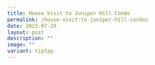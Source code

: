 ```yaml
---
title: House Visit to Juniper Hill Condo
permalink: /house-visit-to-juniper-hill-condo/
date: 2023-07-29
layout: post
description: ""
image: ""
variant: tiptap
---
```

